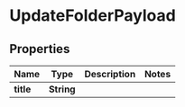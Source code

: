 

# UpdateFolderPayload


## Properties

| Name | Type | Description | Notes |
|------------ | ------------- | ------------- | -------------|
|**title** | **String** |  |  |



